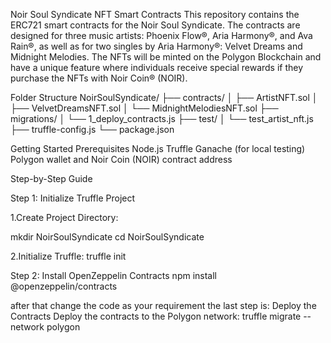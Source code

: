 Noir Soul Syndicate NFT Smart Contracts
This repository contains the ERC721 smart contracts for the Noir Soul Syndicate. The contracts are designed for three music artists: Phoenix Flow®, Aria Harmony®, and Ava Rain®, as well as for two singles by Aria Harmony®: Velvet Dreams and Midnight Melodies. The NFTs will be minted on the Polygon Blockchain and have a unique feature where individuals receive special rewards if they purchase the NFTs with Noir Coin® (NOIR).

Folder Structure
NoirSoulSyndicate/
├── contracts/
│ ├── ArtistNFT.sol
│ ├── VelvetDreamsNFT.sol
│ └── MidnightMelodiesNFT.sol
├── migrations/
│ └── 1_deploy_contracts.js
├── test/
│ └── test_artist_nft.js
├── truffle-config.js
└── package.json

Getting Started
Prerequisites
Node.js
Truffle
Ganache (for local testing)
Polygon wallet and Noir Coin (NOIR) contract address

Step-by-Step Guide

Step 1: Initialize Truffle Project

1.Create Project Directory:

mkdir NoirSoulSyndicate
cd NoirSoulSyndicate

2.Initialize Truffle:
truffle init

Step 2: Install OpenZeppelin Contracts
npm install @openzeppelin/contracts

after that change the code as your requirement
the last step is:
Deploy the Contracts
Deploy the contracts to the Polygon network:
truffle migrate --network polygon
